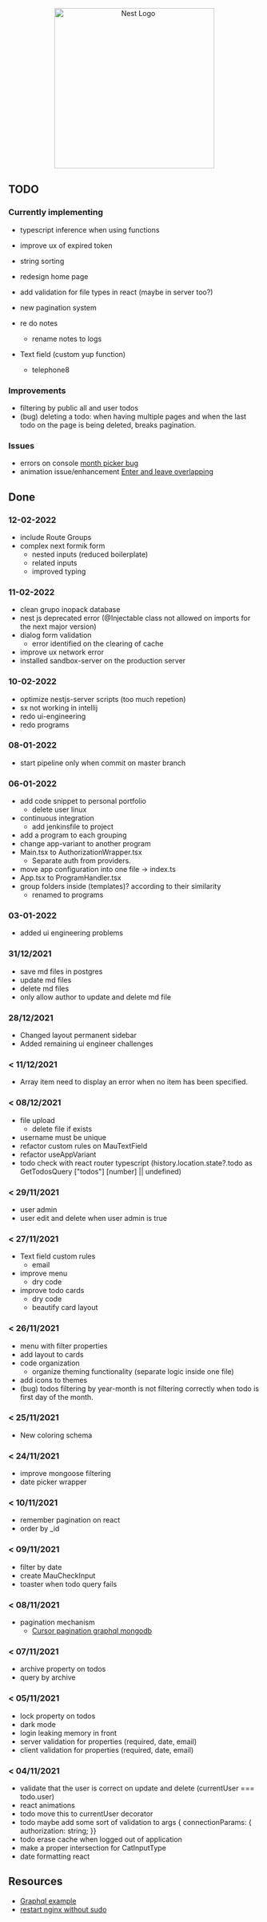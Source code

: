 <p align="center">
  <a href="http://nestjs.com/" target="blank"><img src="https://nestjs.com/img/logo_text.svg" width="320" alt="Nest Logo" /></a>
</p>

## TODO

### Currently implementing

* typescript inference when using functions
* improve ux of expired token
* string sorting
* redesign home page

* add validation for file types in react (maybe in server too?)
* new pagination system
* re do notes
  * rename notes to logs
* Text field (custom yup function)
  * telephone8
  
  
### Improvements


* filtering by public all and user todos
* (bug) deleting a todo: when having multiple pages and when the last todo on the page is being deleted, breaks pagination.


### Issues

* errors on console [month picker bug](https://github.com/mui-org/material-ui/issues/28352)
* animation issue/enhancement [Enter and leave overlapping](https://github.com/pmndrs/react-spring/issues/1064)

## Done

### 12-02-2022

* include Route Groups
* complex next formik form
  * nested inputs (reduced boilerplate)
  * related inputs
  * improved typing

### 11-02-2022

* clean grupo inopack database
* nest js deprecated error (@Injectable class not allowed on imports for the next major version)
* dialog form validation
  * error identified on the clearing of cache
* improve ux network error
* installed sandbox-server on the production server

### 10-02-2022

* optimize nestjs-server scripts (too much repetion)
* sx not working in intellij
* redo ui-engineering
* redo programs


### 08-01-2022

* start pipeline only when commit on master branch


### 06-01-2022

* add code snippet to personal portfolio
  * delete user linux
* continuous integration
  * add jenkinsfile to project
* add a program to each grouping
* change app-variant to another program
* Main.tsx to AuthorizationWrapper.tsx
  * Separate auth from providers.
* move app configuration into one file -> index.ts
* App.tsx to ProgramHandler.tsx
* group folders inside (templates)? according to their similarity
  * renamed to programs


### 03-01-2022 

* added ui engineering problems

### 31/12/2021

* save md files in postgres
* update md files
* delete md files
* only allow author to update and delete md file


### 28/12/2021

* Changed layout permanent sidebar
* Added remaining ui engineer challenges


### < 11/12/2021

* Array item need to display an error when no item has been specified.


### < 08/12/2021

* file upload
  * delete file if exists
* username must be unique
* refactor custom rules on MauTextField
* refactor useAppVariant
* todo check with react router typescript (history.location.state?.todo as GetTodosQuery ["todos"] [number] || undefined)

### < 29/11/2021

* user admin
* user edit and delete when user admin is true

### < 27/11/2021

* Text field custom rules
  * email
* improve menu
  * dry code
* improve todo cards
  * dry code
  * beautify card layout


### < 26/11/2021

* menu with filter properties
* add layout to cards
* code organization
    * organize theming functionality (separate logic inside one file)
* add icons to themes
* (bug) todos filtering by year-month is not filtering correctly when todo is first day of the month.

### < 25/11/2021

* New coloring schema

### < 24/11/2021

* improve mongoose filtering
* date picker wrapper

### < 10/11/2021

* remember pagination on react
* order by _id

### < 09/11/2021

* filter by date
* create MauCheckInput
* toaster when todo query fails

### < 08/11/2021

* pagination mechanism
    * [Cursor pagination graphql mongodb](https://slingshotlabs.io/blog/cursor-pagination-graphql-mongodb/)

### < 07/11/2021

* archive property on todos
* query by archive

### < 05/11/2021

* lock property on todos
* dark mode
* login leaking memory in front
* server validation for properties (required, date, email)
* client validation for properties (required, date, email)

### < 04/11/2021

* validate that the user is correct on update and delete (currentUser === todo.user)
* react animations
* todo move this to currentUser decorator
* todo maybe add some sort of validation to args { connectionParams:  { authorization: string; }}
* todo erase cache when logged out of application
* make a proper intersection for CatInputType
* date formatting react

## Resources

* [Graphql example](https://github.com/EricKit/nest-user-auth/tree/master/src/auth)
* [restart nginx without sudo](https://stackoverflow.com/questions/3011067/restart-nginx-without-sudo)